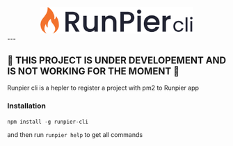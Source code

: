 <div align="center">
	<img src="./assets/runpier-cli-logo.png" width="70%"/>
</div>
---

## 🚨 THIS PROJECT IS UNDER DEVELOPEMENT AND IS NOT WORKING FOR THE MOMENT 🚨
Runpier cli is a hepler to register a project with pm2 to Runpier app

### Installation

`npm install -g runpier-cli` 

and then run `runpier help` to get all commands